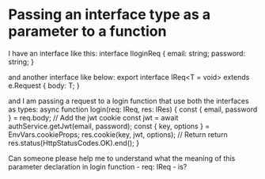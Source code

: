
# Passing an interface type as a parameter to a function

I have an interface like this:
interface IloginReq {
  email: string;
  password: string;
}

and another interface like below:
export interface IReq<T = void> extends e.Request {
  body: T;
}

and I am passing a request to a login function that use both the interfaces as types:
async function login(req: IReq<IloginReq>, res: IRes) {
  const { email, password } = req.body;
  // Add the jwt cookie
  const jwt = await authService.getJwt(email, password);
  const { key, options } = EnvVars.cookieProps;
  res.cookie(key, jwt, options);
  //   Return
  return res.status(HttpStatusCodes.OK).end();
}

Can someone please help me to understand what the meaning of this parameter declaration in login function - req: IReq<IloginReq> - is?

        